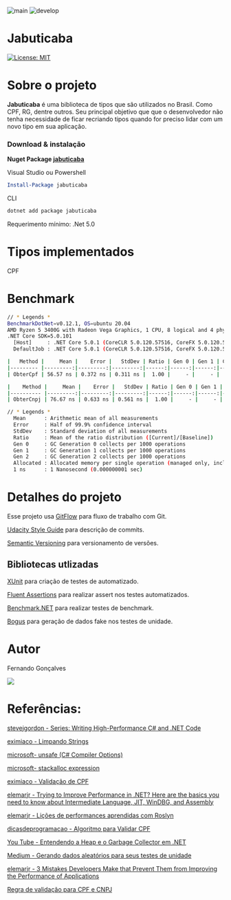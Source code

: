 ![main](https://github.com/hd1fernando/Jabuticaba/workflows/.NET/badge.svg?branch=main)
![develop](https://github.com/hd1fernando/Jabuticaba/workflows/.NET/badge.svg?branch=develop)

# Jabuticaba
[![License: MIT](https://img.shields.io/badge/License-MIT-yellow.svg)](https://github.com/hd1fernando/Jabuticaba/blob/feature/cpf/LICENSE)

# Sobre o projeto

**Jabuticaba** é uma biblioteca de tipos que são utilizados no Brasil. Como CPF, RG, dentre outros.
Seu principal objetivo que que o desenvolvedor não tenha necessidade de ficar recriando tipos quando for preciso lidar com um novo tipo em sua aplicação.

### Download & instalação
**Nuget Package [jabuticaba](https://www.nuget.org/packages/jabuticaba/)**

Visual Studio ou Powershell
```powershell
Install-Package jabuticaba
```
CLI
```bash
dotnet add package jabuticaba 
```
Requerimento mínimo: .Net 5.0

# Tipos implementados
 CPF

# Benchmark
``` bash
// * Legends *
BenchmarkDotNet=v0.12.1, OS=ubuntu 20.04
AMD Ryzen 5 3400G with Radeon Vega Graphics, 1 CPU, 8 logical and 4 physical cores
.NET Core SDK=5.0.101
  [Host]     : .NET Core 5.0.1 (CoreCLR 5.0.120.57516, CoreFX 5.0.120.57516), X64 RyuJIT
  DefaultJob : .NET Core 5.0.1 (CoreCLR 5.0.120.57516, CoreFX 5.0.120.57516), X64 RyuJIT

|   Method |     Mean |    Error |   StdDev | Ratio | Gen 0 | Gen 1 | Gen 2 | Allocated |
|--------- |---------:|---------:|---------:|------:|------:|------:|------:|----------:|
| ObterCpf | 56.57 ns | 0.372 ns | 0.311 ns |  1.00 |     - |     - |     - |         - |

|    Method |     Mean |    Error |   StdDev | Ratio | Gen 0 | Gen 1 | Gen 2 | Allocated |
|---------- |---------:|---------:|---------:|------:|------:|------:|------:|----------:|
| ObterCnpj | 76.67 ns | 0.633 ns | 0.561 ns |  1.00 |     - |     - |     - |         - |

// * Legends *
  Mean      : Arithmetic mean of all measurements
  Error     : Half of 99.9% confidence interval
  StdDev    : Standard deviation of all measurements
  Ratio     : Mean of the ratio distribution ([Current]/[Baseline])
  Gen 0     : GC Generation 0 collects per 1000 operations
  Gen 1     : GC Generation 1 collects per 1000 operations
  Gen 2     : GC Generation 2 collects per 1000 operations
  Allocated : Allocated memory per single operation (managed only, inclusive, 1KB = 1024B)
  1 ns      : 1 Nanosecond (0.000000001 sec)
```
# Detalhes do projeto
Esse projeto usa [GitFlow](https://www.atlassian.com/br/git/tutorials/comparing-workflows/gitflow-workflow) para fluxo de trabalho com Git.

[Udacity Style Guide](https://udacity.github.io/git-styleguide/) para descrição de commits.

[Semantic Versioning](https://semver.org/) para versionamento de versões.

## Bibliotecas utlizadas
[XUnit](https://xunit.net/) para criação de testes de automatizado.

[Fluent Assertions](https://fluentassertions.com/) para realizar assert nos testes automatizados.

[Benchmark.NET](https://benchmarkdotnet.org/) para realizar testes de benchmark.

[Bogus](https://github.com/bchavez/Bogus) para geração de dados fake nos testes de unidade.

# Autor
Fernando Gonçalves

[<img src="https://img.shields.io/badge/LinkedIn-0077B5?style=for-the-badge&logo=linkedin&logoColor=white"/>](https://www.linkedin.com/in/hd1fernando/)


# Referências:

[stevejgordon - Series: Writing High-Performance C# and .NET Code](https://www.stevejgordon.co.uk/writing-high-performance-csharp-and-dotnet-code)

[eximiaco - Limpando Strings](https://www.eximiaco.tech/pt/2019/06/11/limpando-strings/)

[microsoft- unsafe (C# Compiler Options)](https://docs.microsoft.com/en-us/dotnet/csharp/language-reference/compiler-options/unsafe-compiler-option)

[microsoft- stackalloc expression](https://docs.microsoft.com/en-us/dotnet/csharp/language-reference/operators/stackalloc)

[eximiaco - Validação de CPF](https://www.eximiaco.tech/pt/2019/06/11/validacao-de-cpf/)

[elemarjr - Trying to Improve Performance in .NET? Here are the basics you need to know about Intermediate Language, JIT, WinDBG, and Assembly](https://www.elemarjr.com/en/archive/trying-to-improve-performance-in-net-here-are-the-basics-you-need-to-know-about-intermediate-language-jit-windbg-and-assembly/)

[elemarjr - Lições de performances aprendidas com Roslyn](https://www.elemarjr.com/pt/archive/licoes-de-performances-aprendidas-com-roslyn-1-objectpool-e-pooledstringbuilder/)

[dicasdeprogramacao - Algoritmo para Validar CPF](https://dicasdeprogramacao.com.br/algoritmo-para-validar-cpf/)

[You Tube - Entendendo a Heap e o Garbage Collector em .NET](https://www.youtube.com/watch?v=s5-uC-taIi4)

[Medium - Gerando dados aleatórios para seus testes de unidade](https://medium.com/cristiano-cunha/gerando-dados-aleat%C3%B3rios-para-seus-testes-de-unidade-bogus-c-9dd233c9c648)

[elemarjr - 3 Mistakes Developers Make that Prevent Them from Improving the Performance of Applications](https://www.elemarjr.com/en/archive/measure-measure-measure-the-importance-of-measuring-and-performance-metrics/)

[Regra de validação para CPF e CNPJ](https://souforce.cloud/regra-de-validacao-para-cpf-e-cnpj/)

